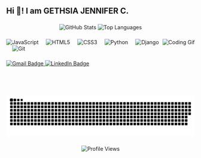 <h2 align="left">Hi 👋! I am GETHSIA JENNIFER C.</h2>

###

<div align="center">
  <img src="https://github-readme-stats.vercel.app/api?username=GJC16&show_icons=true&include_all_commits=true&count_private=true&theme=neon&hide_border=false" height="150" alt="GitHub Stats" />
  <img src="https://github-readme-stats.vercel.app/api/top-langs?username=GJC16&layout=compact&langs_count=5&theme=neon&hide_border=false" height="150" alt="Top Languages" />
</div>

###

<img align="right" height="150" src="https://media.giphy.com/media/M9gbBd9nbDrOTu1Mqx/giphy.gif" alt="Coding Gif" />

###

<div align="left">
  <img src="https://cdn.jsdelivr.net/gh/devicons/devicon/icons/javascript/javascript-original.svg" height="30" alt="JavaScript" />
  <img width="12" />
  <img src="https://cdn.jsdelivr.net/gh/devicons/devicon/icons/html5/html5-original.svg" height="30" alt="HTML5" />
  <img width="12" />
  <img src="https://cdn.jsdelivr.net/gh/devicons/devicon/icons/css3/css3-original.svg" height="30" alt="CSS3" />
  <img width="12" />
  <img src="https://cdn.jsdelivr.net/gh/devicons/devicon/icons/python/python-original.svg" height="30" alt="Python" />
  <img width="12" />
  <img src="https://cdn.jsdelivr.net/gh/devicons/devicon/icons/django/django-plain.svg" height="30" alt="Django" />
  <img width="12" />
  <img src="https://cdn.jsdelivr.net/gh/devicons/devicon/icons/git/git-original.svg" height="30" alt="Git" />
</div>

###

<div align="left">
  <a href="mailto:jennifergethsia@gmail.com" target="_blank">
    <img src="https://img.shields.io/static/v1?message=Gmail&logo=gmail&label=&color=D14836&logoColor=white&style=for-the-badge" height="35" alt="Gmail Badge" />
  </a>
  <a href="https://www.linkedin.com/in/gethsia-jennifer-c-253b21291" target="_blank">
    <img src="https://img.shields.io/static/v1?message=LinkedIn&logo=linkedin&label=&color=0A66C2&logoColor=white&style=for-the-badge" height="35" alt="LinkedIn Badge" />
  </a>
</div>

###

<br clear="both" />

<img src="https://raw.githubusercontent.com/JaswanthRemiel/JaswanthRemiel/output/snake.svg" alt="Snake animation" />

###

<div align="center">
  <img src="https://profile-counter.glitch.me/GJC16/count.svg?" alt="Profile Views" />
</div>

